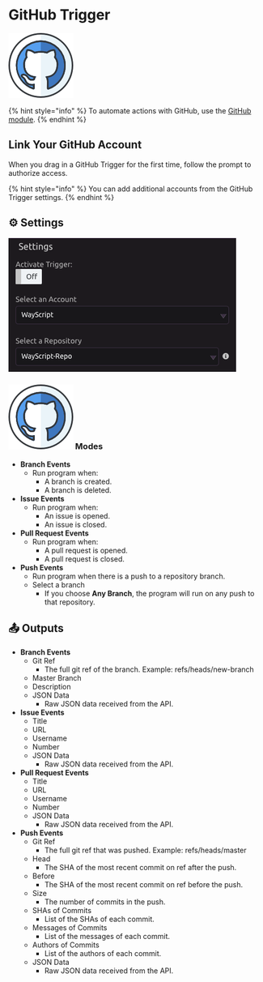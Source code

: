 # GitHub Trigger

![Run your program when GitHub events occur.](../../.gitbook/assets/github%20%282%29.png)

{% hint style="info" %}
To automate actions with GitHub, use the [GitHub module](../modules/github.md).
{% endhint %}

## Link Your GitHub Account

When you drag in a GitHub Trigger for the first time, follow the prompt to authorize access.

{% hint style="info" %}
You can add additional accounts from the GitHub Trigger settings.
{% endhint %}

## ⚙ Settings

![Select the account and repository you want to work with.](../../.gitbook/assets/screen-shot-2019-08-09-at-3.39.02-pm.png)

### ![](../../.gitbook/assets/github%20%282%29.png) Modes

* **Branch Events**
  * Run program when:
    * A branch is created.
    * A branch is deleted.
* **Issue Events**
  * Run program when:
    * An issue is opened.
    * An issue is closed.
* **Pull Request Events**
  * Run program when:
    * A pull request is opened.
    * A pull request is closed.
* **Push Events**
  * Run program when there is a push to a repository branch.
  * Select a branch
    * If you choose **Any Branch**, the program will run on any push to that repository.

## 📤 Outputs

* **Branch Events**
  * Git Ref
    * The full git ref of the branch. Example: refs/heads/new-branch
  * Master Branch
  * Description
  * JSON Data
    * Raw JSON data received from the API.
* **Issue Events**
  * Title
  * URL
  * Username
  * Number
  * JSON Data
    * Raw JSON data received from the API.
* **Pull Request Events**
  * Title
  * URL
  * Username
  * Number
  * JSON Data
    * Raw JSON data received from the API.
* **Push Events**
  * Git Ref
    * The full git ref that was pushed. Example: refs/heads/master
  * Head
    * The SHA of the most recent commit on ref after the push.
  * Before
    * The SHA of the most recent commit on ref before the push.
  * Size
    * The number of commits in the push.
  * SHAs of Commits
    * List of the SHAs of each commit.
  * Messages of Commits
    * List of the messages of each commit.
  * Authors of Commits
    * List of the authors of each commit.
  * JSON Data
    * Raw JSON data received from the API.

